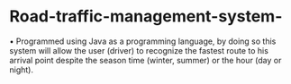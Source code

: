 # Road-traffic-management-system-
•	Programmed using Java as a programming language, by doing so this system will allow the user (driver) to recognize the fastest route to his arrival point despite the season time (winter, summer) or the hour (day or night). 
